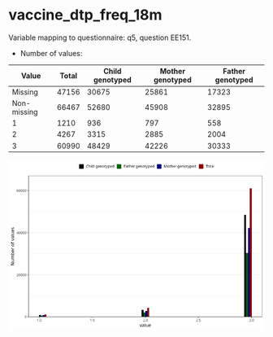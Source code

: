 # vaccine_dtp_freq_18m
Variable mapping to questionnaire: q5, question EE151.
- Number of values:

| Value | Total | Child genotyped | Mother genotyped | Father genotyped |
| ----- | ----- | --------------- | ---------------- | ---------------- |
| Missing | 47156 | 30675 | 25861 | 17323 |
| Non-missing | 66467 | 52680 | 45908 | 32895 |
| 1 | 1210 | 936 | 797 | 558 |
| 2 | 4267 | 3315 | 2885 | 2004 |
| 3 | 60990 | 48429 | 42226 | 30333 |



![](vaccine_dtp_freq_18m_n.png)



